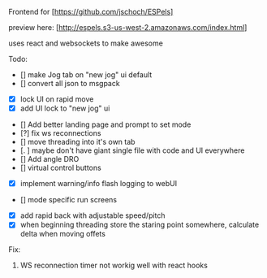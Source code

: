 Frontend for [https://github.com/jschoch/ESPels]

preview here: [http://espels.s3-us-west-2.amazonaws.com/index.html]

uses react and websockets to make awesome

Todo:

 - [] make Jog tab on "new jog" ui default
 - [] convert all json to msgpack
 - [x] lock UI on rapid move
 - [x] add UI lock to "new jog" ui
 - [] Add better landing page and prompt to set mode
 - [?] fix ws reconnections
 - [] move threading into it's own tab
 - [. ] maybe don't have giant single file with code and UI everywhere
 - [] Add angle DRO
 - [] virtual control buttons
 - [x] implement warning/info flash logging to webUI
 - [] mode specific run screens
 - [x] add rapid back with adjustable speed/pitch 
 - [x] when beginning threading store the staring point somewhere, calculate delta when moving offets

Fix: 

1. WS reconnection timer not workig well with react hooks
